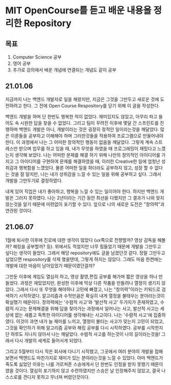 MIT OpenCourse를 듣고 배운 내용을 정리한 Repository
=============================================
목표
---   
1. Computer Science 공부   
2. 영어 공부
3. 추가로 강의에서 배운 개념에 연결되는 개념도 같이 공부


21.01.06
--------

지금까지 나는 백엔드 개발자로 일을 해왔지만, 지금은 그것을 그만두고 새로운 것에 도전하려고 한다. 그 전에 Open Course Respository를 닫기 위해 이 글을 작성한다.    
     
백엔드 개발을 하며 단 한번도 행복한 적이 없었다. 재미있지도 않았고, 아무리 파고 들어도 속 시원한 답을 찾을 수 없었다. 그리고 팀이 꾸려진 이후에 몇달 간 스프린트를 진행하며 백엔드 개발은 아니, 개발이라는 것은 굉장히 정적인 일이라는것을 깨달았다. 많은 이론들을 공부하고 이해해야 하며 그러한것들을 적용하여 프로그램으로 만들어내야 한다. 이 과정에서 나는 그 어떠한 창의적인 행동이 없음을 깨달았다. 그렇게 계속 스트레스만 받으며 업무를 하고 있을 때, 내가 무엇을 하였을 때 프로그래밍이 재밌다고 느꼈는지 생각해 보았다. 나는 어떠한 문제를 해결 하기 위해 나만의 창의적인 아이디어를 가지고 그 아이디어를 구현하여 문제를 해결하였을 때, 이러한 Creative한 일에 엄청난 성취감과 행복함을 느꼈었다. 물론 어떠한 일을 하더라도 공부하지 않고, 성장 할 수 없다는 것을 잘 알지만, 나는 내가 성취감을 느낄 수 있는 일을 위해 공부하고 싶다. 그래서 개발을 그만두기로 결정하였다.
   
내게 있어 직업은 내가 좋아하고, 행복을 느낄 수 있는 일이어야 한다. 하지만 백엔드 개발은 그러지 못하였다. 나는 2년이라는 기간 동안 최선을 다했지만 그 결과가 나와 맞지 않는것을 알기 때문에 미련없이 포기할 수 있다. 앞으로 나의 새로운 도전은 "창의력"과 연관된 것이다.

21.06.07
--------
1월에 퇴사한 이후에 진로에 대한 생각이 많았다 (ux쪽으로 전향할까? 영상 감독을 해볼까? 해킹을 공부할까? 등). 위에서도 적었지만 너무 힘들었기 때문에 개발을 그만두고 싶다는 생각이 들었다. 그래서 해당 repository에도 글을 남겼던것 같다. 정말 그만두고 싶었으면 respository를 삭제 했을텐데, 그렇게 하지는 않았다. 그래도 마음 한켠에는 개발에 대한 마음이 남아있었기 때문이였던걸까? 

그만둔 이후에 게임도 열심히 하고, 영상 촬영,편집 공부를 해가며 짧은 영상을 하나 만들었다. 과정은 재밌었지만, 완성한 이후에 막상 다른 작품을 만들려니 열정이 생기지 않았다. 그래서 다시 또 무엇을 해야하나 고민에 빠졌고, 나는 "창의력"이라는 키워드로 검색하기 시작하였다. 알고리즘과 수학만큼은 확실히 내게 열정을 불태우는 분야라는것이 확실했기 때문이다. 창의력에는 '수렴적 사고'와 '발산적 사고' 두가지가 존재하였고, 수렴적 사고는 문제해결을 위해 답을 찾아가는 과정에서 일어나는 사고, 발산적 사고는 세상에 없는 새롭고 독특한 아이디어를 생각해내는 사고이다. 나는 '수렴적 사고'에 집중하였다. 이것이 과연 내가 늘 재미를 느끼고, 열정이 불타는 사고가 맞는지 고민이 되었고, 그것을 확인하기 위해 알고리즘 공부와 해킹 공부를 다시 시작하였다. 공부를 시작한지 단 하루도 지나지 않아서 나는 깨달았다. 수렴적 사고를 하는것이 나의 길이라는것을! 그래서 다시 개발의 세계로 들어서게 되었다.

그리고 5월부터 다시 작은 회사에 다니기 시작했고, 그곳에서 여러 분야의 개발을 접해보면서 백엔드도 마찬가지로 재미가 있는 분야라는것을 느낄 수 있었다. 아마 백엔드가 죽도록 싫었던 이유는 나를 가르쳐준 스승에게서 단 한번도 인정을 받지 못했기 때문이였을 것이다. 열심히 포기하지 않고 수련하였지만 스승은 날 인정해주지 않았고, 결국 나 스스로를 견디지 못하고 무너져 버렸던것이다.
